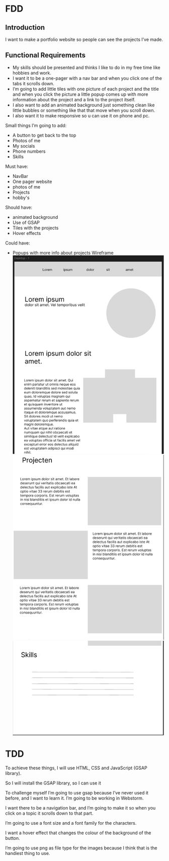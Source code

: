 # FDD

## Introduction

I want to make a portfolio website so people can see the projects I’ve made.

## Functional Requirements
* My skills should be presented and thinks I like to do in my free time like hobbies and work. 
* I want it to be a one-pager with a nav bar and when you click one of the tabs it scrolls down. 
* I’m going to add little tiles with one picture of each project and the title and when you click the picture a little popup comes up with more information about the project and a link to the project itself. 
* I also want to add an animated background just something clean like little bubbles or something like that that move when you scroll down. 
* I also want it to make responsive so u can use it on phone and pc.

Small things I’m going to add:
* A button to get back to the top
* Photos of me
* My socials
* Phone numbers
* Skills

Must have:
* NavBar 
* One pager website
* photos of me 
* Projects 
* hobby's
 
Should have:
* animated background
* Use of GSAP 
* Tiles with the projects 
* Hover effects

Could have:
* Popups with more info about projects
Wireframe
![img.png](images%2Fimg.png)![img_1.png](images%2Fimg_1.png)![img_2.png](images%2Fimg_2.png)
# TDD
To achieve these things, I will use HTML, CSS and JavaScript (GSAP library).

So I will install the GSAP library, so I can use it 

To challenge myself I’m going to use gsap because I’ve never used it before, and I want to learn it. I’m going to be working in Webstorm.

I want there to be a navigation bar, and I’m going to make it so when you click on a topic it scrolls down to that part.

I’m going to use a font size and a font family for the characters.

I want a hover effect that changes the colour of the background of the button.

I’m going to use png as file type for the images because I think that is the handiest thing to use.








